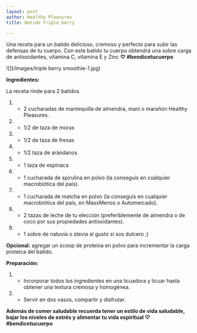 ```yaml
---
layout: post
author: Healthy Pleasures
title: Batido triple berry

---
```

Una receta para un batido delicioso, cremoso y perfecto para subir las defensas de tu cuerpo. Con este batido tu cuerpo obtendrá una sobre carga de antioxidantes, vitamina C, vitamina E y Zinc **♡ #bendicetucuerpo**

![](/images/triple berry smoothie-1.jpg)

**Ingredientes:**

La receta rinde para 2 batidos.

1. - 2 cucharadas de mantequilla de almendra, maní o marañón Healthy Pleasures.
2. - 1/2 de taza de moras
3. - 1/2 de taza de fresas
4. - 1/2 taza de arándanos 
5. - 1 taza de espinaca
6. - 1 cucharada de spirulina en polvo (la conseguís en cualquier macrobiótica del país).
7. - 1 cucharada de matcha en polvo (la conseguís en cualquier macrobiótica del país, en MasxMenos o Automercado).
8. - 2 tazas de leche de tu elección (preferiblemente de almendra o de coco por sus propiedades antioxidantes).
9. - 1 sobre de natuvia o stevia al gusto si sos dulcero ;)

**Opcional:** agregar un scoop de proteína en polvo para incrementar la carga proteica del batido. 

**Preparación:**

1. - Incorporar todos los ingredientes en una licuadora y licuar hasta obtener una textura cremosa y homogénea. 
2. - Servir en dos vasos, compartir y disfrutar.

**Además de comer saludable recuerda tener un estilo de vida saludable, bajar los niveles de estrés y alimentar tu vida espiritual ♡ #bendicetucuerpo**